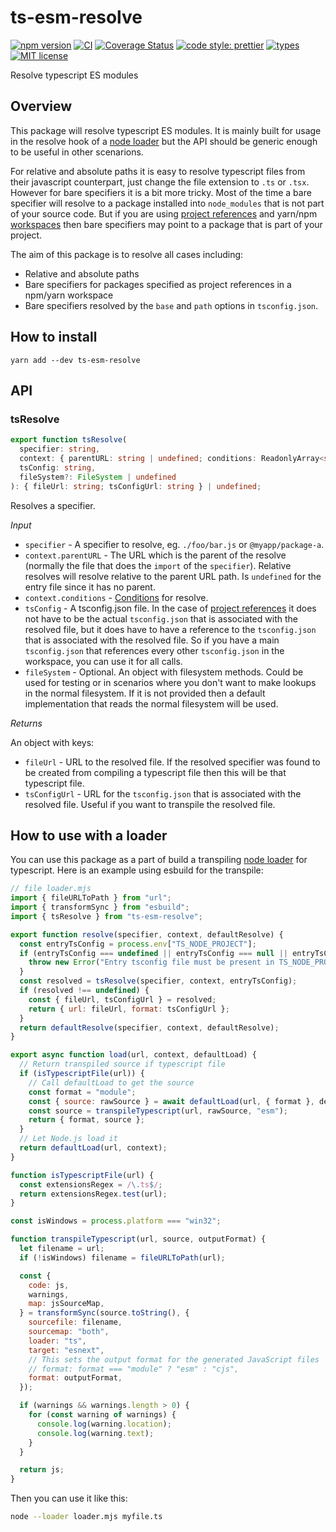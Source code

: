 # ts-esm-resolve

[![npm version](https://img.shields.io/npm/v/ts-esm-resolve.svg?style=flat)](https://www.npmjs.com/package/ts-esm-resolve)
[![CI](https://github.com/jonaskello/ts-esm-resolve/actions/workflows/ci.yml/badge.svg)](https://github.com/jonaskello/ts-esm-resolve/actions/workflows/ci.yml)
[![Coverage Status](https://codecov.io/gh/jonaskello/ts-esm-resolve/branch/main/graph/badge.svg)](https://codecov.io/gh/jonaskello/ts-esm-resolve)
[![code style: prettier](https://img.shields.io/badge/code_style-prettier-ff69b4.svg?style=flat)](https://github.com/prettier/prettier)
[![types](https://img.shields.io/npm/types/scrub-js.svg)](https://www.typescriptlang.org/)
[![MIT license](https://img.shields.io/github/license/jonaskello/ts-esm-resolve.svg?style=flat)](https://opensource.org/licenses/MIT)

Resolve typescript ES modules

## Overview

This package will resolve typescript ES modules. It is mainly built for usage in the resolve hook of a [node loader](https://nodejs.org/api/esm.html#esm_loaders) but the API should be generic enough to be useful in other scenarions.

For relative and absolute paths it is easy to resolve typescript files from their javascript counterpart, just change the file extension to `.ts` or `.tsx`. However for bare specifiers it is a bit more tricky. Most of the time a bare specifier will resolve to a package installed into `node_modules` that is not part of your source code. But if you are using [project references](https://www.typescriptlang.org/docs/handbook/project-references.html) and yarn/npm [workspaces](https://classic.yarnpkg.com/lang/en/docs/workspaces/) then bare specifiers may point to a package that is part of your project.

The aim of this package is to resolve all cases including:

- Relative and absolute paths
- Bare specifiers for packages specified as project references in a npm/yarn workspace
- Bare specifiers resolved by the `base` and `path` options in `tsconfig.json`.

## How to install

```
yarn add --dev ts-esm-resolve
```

## API

### tsResolve

```ts
export function tsResolve(
  specifier: string,
  context: { parentURL: string | undefined; conditions: ReadonlyArray<string> },
  tsConfig: string,
  fileSystem?: FileSystem | undefined
): { fileUrl: string; tsConfigUrl: string } | undefined;
```

Resolves a specifier.

_Input_

- `specifier` - A specifier to resolve, eg. `./foo/bar.js` or `@myapp/package-a`.
- `context.parentURL` - The URL which is the parent of the resolve (normally the file that does the `import` of the `specifier`). Relative resolves will resolve relative to the parent URL path. Is `undefined` for the entry file since it has no parent.
- `context.conditions` - [Conditions](https://nodejs.org/api/packages.html#packages_conditional_exports) for resolve.
- `tsConfig` - A tsconfig.json file. In the case of [project references](https://www.typescriptlang.org/docs/handbook/project-references.html) it does not have to be the actual `tsconfig.json` that is associated with the resolved file, but it does have to have a reference to the `tsconfig.json` that is associated with the resolved file. So if you have a main `tsconfig.json` that references every other `tsconfig.json` in the workspace, you can use it for all calls.
- `fileSystem` - Optional. An object with filesystem methods. Could be used for testing or in scenarios where you don't want to make lookups in the normal filesystem. If it is not provided then a default implementation that reads the normal filesystem will be used.

_Returns_

An object with keys:

- `fileUrl` - URL to the resolved file. If the resolved specifier was found to be created from compiling a typescript file then this will be that typescript file.
- `tsConfigUrl` - URL for the `tsconfig.json` that is associated with the resolved file. Useful if you want to transpile the resolved file.

## How to use with a loader

You can use this package as a part of build a transpiling [node loader]() for typescript. Here is an example using esbuild for the transpile:

```js
// file loader.mjs
import { fileURLToPath } from "url";
import { transformSync } from "esbuild";
import { tsResolve } from "ts-esm-resolve";

export function resolve(specifier, context, defaultResolve) {
  const entryTsConfig = process.env["TS_NODE_PROJECT"];
  if (entryTsConfig === undefined || entryTsConfig === null || entryTsConfig === "") {
    throw new Error("Entry tsconfig file must be present in TS_NODE_PROJECT.");
  }
  const resolved = tsResolve(specifier, context, entryTsConfig);
  if (resolved !== undefined) {
    const { fileUrl, tsConfigUrl } = resolved;
    return { url: fileUrl, format: tsConfigUrl };
  }
  return defaultResolve(specifier, context, defaultResolve);
}

export async function load(url, context, defaultLoad) {
  // Return transpiled source if typescript file
  if (isTypescriptFile(url)) {
    // Call defaultLoad to get the source
    const format = "module";
    const { source: rawSource } = await defaultLoad(url, { format }, defaultLoad);
    const source = transpileTypescript(url, rawSource, "esm");
    return { format, source };
  }
  // Let Node.js load it
  return defaultLoad(url, context);
}

function isTypescriptFile(url) {
  const extensionsRegex = /\.ts$/;
  return extensionsRegex.test(url);
}

const isWindows = process.platform === "win32";

function transpileTypescript(url, source, outputFormat) {
  let filename = url;
  if (!isWindows) filename = fileURLToPath(url);

  const {
    code: js,
    warnings,
    map: jsSourceMap,
  } = transformSync(source.toString(), {
    sourcefile: filename,
    sourcemap: "both",
    loader: "ts",
    target: "esnext",
    // This sets the output format for the generated JavaScript files
    // format: format === "module" ? "esm" : "cjs",
    format: outputFormat,
  });

  if (warnings && warnings.length > 0) {
    for (const warning of warnings) {
      console.log(warning.location);
      console.log(warning.text);
    }
  }

  return js;
}
```

Then you can use it like this:

```bash
node --loader loader.mjs myfile.ts
```
